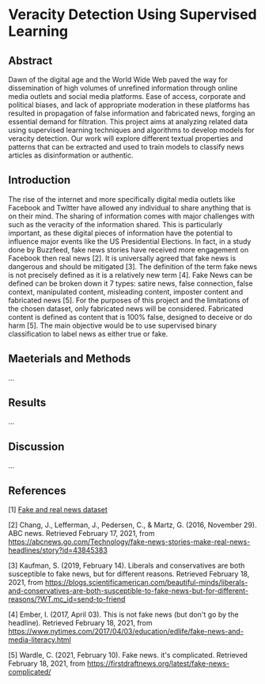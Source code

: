 # Veracity Detection Using Supervised Learning

## Abstract

Dawn of the digital age and the World Wide Web paved the way for dissemination of high volumes of unrefined information through online media outlets and social media platforms. Ease of access, corporate and political biases, and lack of appropriate moderation in these platforms has resulted in propagation of false information and fabricated news, forging an essential demand for filtration. This project aims at analyzing related data using supervised learning techniques and algorithms to develop models for veracity detection. Our work will explore different textual properties and patterns that can be extracted and used to train models to classify news articles as disinformation or authentic.

## Introduction

The rise of the internet and more specifically digital media outlets like Facebook and Twitter have allowed any individual to share anything that is on their mind. The sharing of information comes with major challenges with such as the veracity of the information shared. This is particularly important, as these digital pieces of information have the potential to influence major events like the US Presidential Elections. In fact, in a study done by Buzzfeed, fake news stories have received more engagement on Facebook then real news [2]. It is universally agreed that fake news is dangerous and should be mitigated [3]. The definition of the term fake news is not precisely defined as it is a relatively new term [4]. Fake News can be defined can be broken down it 7 types: satire news, false connection, false context, manipulated content, misleading content, imposter content and fabricated news [5]. For the purposes of this project and the limitations of the chosen dataset, only fabricated news will be considered. Fabricated content is defined as content that is 100% false, designed to deceive or do harm [5]. The main objective would be to use supervised binary classification to label news as either true or fake. 



## Maeterials and Methods

...

## Results

...

## Discussion

...

## References

[1] [Fake and real news dataset](https://www.kaggle.com/clmentbisaillon/fake-and-real-news-dataset)

[2] Chang, J., Lefferman, J., Pedersen, C., & Martz, G. (2016, November 29). ABC news. Retrieved February 17, 2021, from <https://abcnews.go.com/Technology/fake-news-stories-make-real-news-headlines/story?id=43845383>

[3] Kaufman, S. (2019, February 14). Liberals and conservatives are both susceptible to fake news, but for different reasons. Retrieved February 18, 2021, from https://blogs.scientificamerican.com/beautiful-minds/liberals-and-conservatives-are-both-susceptible-to-fake-news-but-for-different-reasons/?WT.mc_id=send-to-friend

[4]     Ember, I. (2017, April 03). This is not fake news (but don't go by the headline). Retrieved February 18, 2021, from https://www.nytimes.com/2017/04/03/education/edlife/fake-news-and-media-literacy.html

[5]  Wardle, C. (2021, February 10). Fake news. it's complicated. Retrieved February 18, 2021, from https://firstdraftnews.org/latest/fake-news-complicated/

